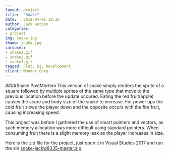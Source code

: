 ```yaml
---
layout: project
title:  "Snake"
date:   2018-04-01 10:16
author: Jack watson
categories:
- project
img: snake.jpg
thumb: snake.jpg
carousel:
- snake1.gif
- snake2.gif
- snake3.gif
tagged: Flat, UI, Development
client: Wonder Corp.
---
```

####Snake PostMortem
This version of snake simply renders the sprite of a square followed by multiple sprites of the same type that move to the previous location before the update occured. Eating the red fruit(apple) causes the score and body size of the snake to increase. For power ups the cold fruit slows the player down and the opposite occurs with the fire fruit, causing increasing speed. 

This project was before I gathered the use of smart pointers and vectors, as such memory allocation was more difficult using standard pointers. When consuming fruit there is a slight memory leak as the player increases in size.



Here is the zip file for the project, just open it in Visual Studios 2017 and run the sln [snake-jackw8335-master.zip][1]

[1]:{{site.JackW8335.github.io}}/assets/downloads/snake-JackW8335-master.zip 


